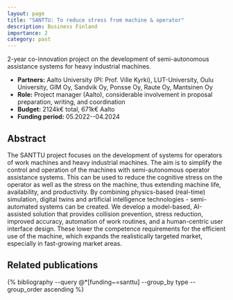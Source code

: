 ```yaml
---
layout: page
title: "SANTTU: To reduce stress from machine & operator"
description: Business Finland
importance: 2
category: past
---
```


2-year co-innovation project on the development of semi-autonomous assistance
systems for heavy industrial machines.

- **Partners:** Aalto University (PI: Prof. Ville Kyrki), LUT-University, Oulu
  University, GIM Oy, Sandvik Oy, Ponsse Oy, Raute Oy, Mantsinen Oy
- **Role:** Project manager (Aalto), considerable involvement in proposal preparation, writing, and coordination
- **Budget:** 2124k€ total, 671k€ Aalto
- **Funding period:** 05.2022--04.2024

## Abstract

The SANTTU project focuses on the development of systems for operators of work
machines and heavy industrial machines. The aim is to simplify the control and
operation of the machines with semi-autonomous operator assistance systems. This
can be used to reduce the cognitive stress on the operator as well as the stress
on the machine, thus extending machine life, availability, and productivity. By
combining physics-based (real-time) simulation, digital twins and artificial
intelligence technologies - semi-automated systems can be created. We develop a
model-based, AI-assisted solution that provides collision prevention, stress
reduction, improved accuracy, automation of work routines, and a human-centric
user interface design. These lower the competence requirements for the efficient
use of the machine, which expands the realistically targeted market, especially
in fast-growing market areas.

## Related publications

<div class="publications">
    {% bibliography --query @*[funding~=santtu] --group_by type --group_order ascending %}
</div>
